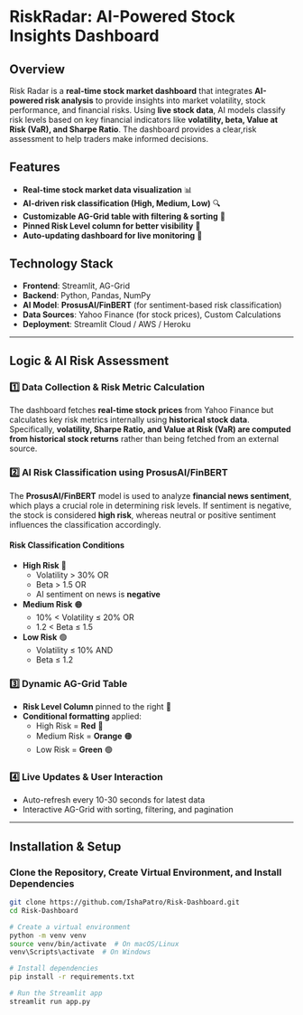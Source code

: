 # RiskRadar: AI-Powered Stock Insights Dashboard

## Overview

Risk Radar is a **real-time stock market dashboard** that integrates **AI-powered risk analysis** to provide insights into market volatility, stock performance, and financial risks. Using **live stock data**, AI models classify risk levels based on key financial indicators like **volatility, beta, Value at Risk (VaR), and Sharpe Ratio**. The dashboard provides a clear,risk assessment to help traders make informed decisions.

## Features

- **Real-time stock market data visualization** 📊  
- **AI-driven risk classification (High, Medium, Low)** 🔍  
- **Customizable AG-Grid table with filtering & sorting** 🔧  
- **Pinned Risk Level column for better visibility** 📌  
- **Auto-updating dashboard for live monitoring** 🔄  

## Technology Stack

- **Frontend**: Streamlit, AG-Grid  
- **Backend**: Python, Pandas, NumPy  
- **AI Model**: **ProsusAI/FinBERT** (for sentiment-based risk classification)  
- **Data Sources**: Yahoo Finance (for stock prices), Custom Calculations  
- **Deployment**: Streamlit Cloud / AWS / Heroku  

---

## Logic & AI Risk Assessment

### 1️⃣ **Data Collection & Risk Metric Calculation**

The dashboard fetches **real-time stock prices** from Yahoo Finance but calculates key risk metrics internally using **historical stock data**. Specifically, **volatility, Sharpe Ratio, and Value at Risk (VaR) are computed from historical stock returns** rather than being fetched from an external source.

### 2️⃣ **AI Risk Classification using ProsusAI/FinBERT**

The **ProsusAI/FinBERT** model is used to analyze **financial news sentiment**, which plays a crucial role in determining risk levels. If sentiment is negative, the stock is considered **high risk**, whereas neutral or positive sentiment influences the classification accordingly.

#### **Risk Classification Conditions**
- **High Risk** 🔴  
  - Volatility > 30% OR  
  - Beta > 1.5 OR  
  - AI sentiment on news is **negative**  
- **Medium Risk** 🟠  
  - 10% < Volatility ≤ 20% OR  
  - 1.2 < Beta ≤ 1.5  
- **Low Risk** 🟢  
  - Volatility ≤ 10% AND  
  - Beta ≤ 1.2  

### 3️⃣ **Dynamic AG-Grid Table**

- **Risk Level Column** pinned to the right 📌  
- **Conditional formatting** applied:  
  - High Risk = **Red** 🔴  
  - Medium Risk = **Orange** 🟠  
  - Low Risk = **Green** 🟢  

### 4️⃣ **Live Updates & User Interaction**

- Auto-refresh every 10-30 seconds for latest data  
- Interactive AG-Grid with sorting, filtering, and pagination  

---

## Installation & Setup

### **Clone the Repository, Create Virtual Environment, and Install Dependencies**

```bash
git clone https://github.com/IshaPatro/Risk-Dashboard.git
cd Risk-Dashboard

# Create a virtual environment
python -m venv venv
source venv/bin/activate  # On macOS/Linux
venv\Scripts\activate  # On Windows

# Install dependencies
pip install -r requirements.txt

# Run the Streamlit app
streamlit run app.py
```
